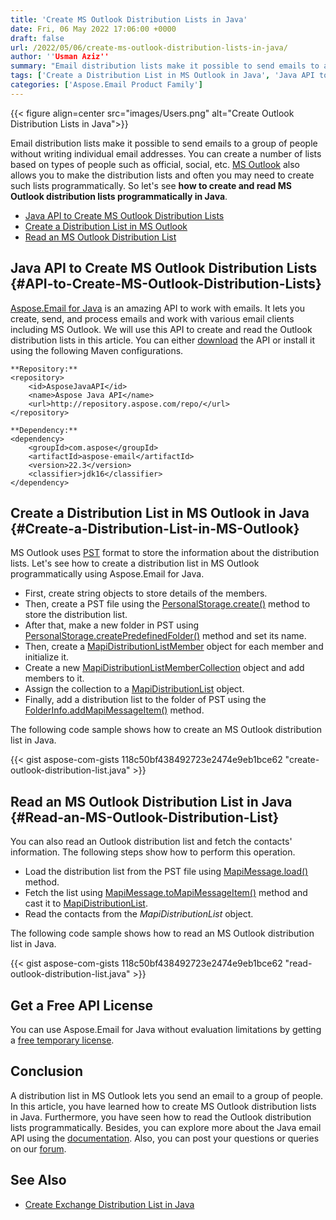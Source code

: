 ```yaml
---
title: 'Create MS Outlook Distribution Lists in Java'
date: Fri, 06 May 2022 17:06:00 +0000
draft: false
url: /2022/05/06/create-ms-outlook-distribution-lists-in-java/
author: ''Usman Aziz''
summary: "Email distribution lists make it possible to send emails to a group of people without writing individual email addresses. You can create a number of lists based on types of people such as official, social, etc. [MS Outlook][1] also allows you to make the distribution lists and often you may need to create such lists programmatically. So let's see **how to create and read MS Outlook distribution lists programmatically in Java**."
tags: ['Create a Distribution List in MS Outlook in Java', 'Java API to Create MS Outlook Distribution Lists', 'Java MS Outlook Library', 'Read an MS Outlook Distribution List in Java']
categories: ['Aspose.Email Product Family']
---
```




{{< figure align=center src="images/Users.png" alt="Create Outlook Distribution Lists in Java">}}


Email distribution lists make it possible to send emails to a group of people without writing individual email addresses. You can create a number of lists based on types of people such as official, social, etc. [MS Outlook][2] also allows you to make the distribution lists and often you may need to create such lists programmatically. So let's see **how to create and read MS Outlook distribution lists programmatically in Java**.

*   [Java API to Create MS Outlook Distribution Lists][3]
*   [Create a Distribution List in MS Outlook][4]
*   [Read an MS Outlook Distribution List][5]

## Java API to Create MS Outlook Distribution Lists {#API-to-Create-MS-Outlook-Distribution-Lists}

[Aspose.Email for Java][6] is an amazing API to work with emails. It lets you create, send, and process emails and work with various email clients including MS Outlook. We will use this API to create and read the Outlook distribution lists in this article. You can either [download][7] the API or install it using the following Maven configurations.

```
**Repository:**
<repository>
    <id>AsposeJavaAPI</id>
    <name>Aspose Java API</name>
    <url>http://repository.aspose.com/repo/</url>
</repository>

**Dependency:**
<dependency>
    <groupId>com.aspose</groupId>
    <artifactId>aspose-email</artifactId>
    <version>22.3</version>
    <classifier>jdk16</classifier>
</dependency>
```

## Create a Distribution List in MS Outlook in Java {#Create-a-Distribution-List-in-MS-Outlook}

MS Outlook uses [PST][8] format to store the information about the distribution lists. Let's see how to create a distribution list in MS Outlook programmatically using Aspose.Email for Java.

*   First, create string objects to store details of the members.
*   Then, create a PST file using the [PersonalStorage.create()][9] method to store the distribution list.
*   After that, make a new folder in PST using [PersonalStorage.createPredefinedFolder()][10] method and set its name.
*   Then, create a [MapiDistributionListMember][11] object for each member and initialize it.
*   Create a new [MapiDistributionListMemberCollection][12] object and add members to it.
*   Assign the collection to a [MapiDistributionList][13] object.
*   Finally, add a distribution list to the folder of PST using the [FolderInfo.addMapiMessageItem()][14] method.

The following code sample shows how to create an MS Outlook distribution list in Java.

{{< gist aspose-com-gists 118c50bf438492723e2474e9eb1bce62 "create-outlook-distribution-list.java" >}}

## Read an MS Outlook Distribution List in Java {#Read-an-MS-Outlook-Distribution-List}

You can also read an Outlook distribution list and fetch the contacts' information. The following steps show how to perform this operation.

*   Load the distribution list from the PST file using [MapiMessage.load()][15] method.
*   Fetch the list using [MapiMessage.toMapiMessageItem()][16] method and cast it to [MapiDistributionList][17].
*   Read the contacts from the _MapiDistributionList_ object.

The following code sample shows how to read an MS Outlook distribution list in Java.

{{< gist aspose-com-gists 118c50bf438492723e2474e9eb1bce62 "read-outlook-distribution-list.java" >}}

## Get a Free API License

You can use Aspose.Email for Java without evaluation limitations by getting a [free temporary license][18].

## Conclusion

A distribution list in MS Outlook lets you send an email to a group of people. In this article, you have learned how to create MS Outlook distribution lists in Java. Furthermore, you have seen how to read the Outlook distribution lists programmatically. Besides, you can explore more about the Java email API using the [documentation][19]. Also, you can post your questions or queries on our [forum][20].

## See Also

*   [Create Exchange Distribution List in Java][21]




[1]: https://en.wikipedia.org/wiki/Microsoft_Outlook
[2]: https://en.wikipedia.org/wiki/Microsoft_Outlook
[3]: #API-to-Create-MS-Outlook-Distribution-Lists
[4]: #Create-a-Distribution-List-in-MS-Outlook
[5]: #Read-an-MS-Outlook-Distribution-List
[6]: https://products.aspose.com/email/java/
[7]: https://downloads.aspose.com/email/java/
[8]: https://docs.fileformat.com/email/pst/
[9]: https://apireference.aspose.com/email/java/com.aspose.email/PersonalStorage#create(java.io.OutputStream,%20int)
[10]: https://apireference.aspose.com/email/java/com.aspose.email/PersonalStorage#createPredefinedFolder(java.lang.String,%20int)
[11]: https://apireference.aspose.com/email/java/com.aspose.email/MapiDistributionListMember
[12]: https://apireference.aspose.com/email/java/com.aspose.email/MapiDistributionListMemberCollection
[13]: https://apireference.aspose.com/email/java/com.aspose.email/MapiDistributionList
[14]: https://apireference.aspose.com/email/java/com.aspose.email/FolderInfo#addMapiMessageItem(com.aspose.email.IMapiMessageItem)
[15]: https://apireference.aspose.com/email/java/com.aspose.email/MapiMessage#load(java.lang.String)
[16]: https://apireference.aspose.com/email/java/com.aspose.email/MapiMessage#toMapiMessageItem()
[17]: https://apireference.aspose.com/email/java/com.aspose.email/MapiDistributionList
[18]: https://products.aspose.com/email
[19]: https://docs.aspose.com/email/java/
[20]: https://forum.aspose.com/
[21]: https://blog.aspose.com/2022/04/07/create-exchange-distribution-list-in-java/




